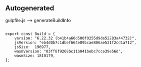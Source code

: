 



Autogenerated
-------------








gulpfile.js --> generateBuildInfo


  

```

export const Build = {
    version: "6.22.32 (b41b4a60d500f0255d9de52283a44732)",
    jsVersion: "eb4d0b7c1dbef664e89bcae806ae531f2cd1a712",
    jsSize:  196977,
    wasmVersion: "03ff8f9208bc11b041bebc7cce39e56d",
    wasmSize: 1810179,
};


```





